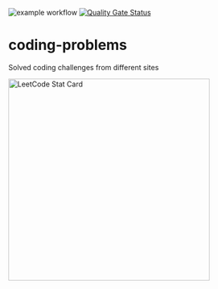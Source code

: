 ![example workflow](https://github.com/unrealwork/coding-problems/actions/workflows/gradle.yml/badge.svg)
[![Quality Gate Status](https://sonarcloud.io/api/project_badges/measure?project=unrealwork_coding-problems&metric=alert_status)](https://sonarcloud.io/summary/new_code?id=unrealwork_coding-problems)
# coding-problems
Solved coding challenges from different sites

<a href="https://github.com/KnlnKS/leetcode-stats">
  <img alt="LeetCode Stat Card" src="https://apu5rh8gxk.execute-api.us-east-1.amazonaws.com/default/leetcode-stats?username=KnlnKS" width="400"/>
</a>
